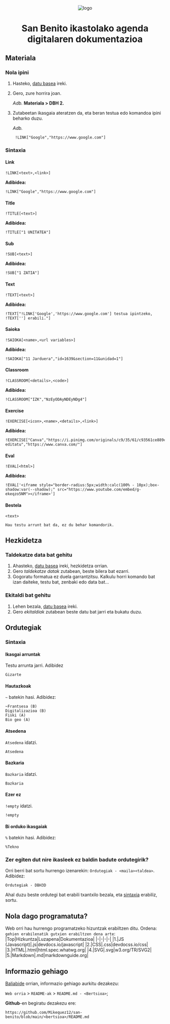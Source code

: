 <title>Dokumentazioa</title>

<center><img alt='logo' src='https://mikequez12.github.io/san-benito/beta/icon.ico'></center>

# <center>San Benito ikastolako agenda digitalaren dokumentazioa</center>

## Materiala

### Nola ipini
1. Hasteko, [datu basea](https://docs.google.com/spreadsheets/d/10XrDFPdMcVkcHkHtotobIjpS2o586hGTzw1L--wPY60/edit?gid=0#gid=0) ireki.
2. Gero, zure horrira joan.

	_Adb._ **Materiala > DBH 2.**
3. Zutabeetan ikasgaia ateratzen da, eta beran testua edo komandoa ipini beharko duzu.

	_Adb._

		!LINK["Google","https://www.google.com"]

### Sintaxia
#### Link
`!LINK[<text>,<link>]`

**Adibidea:**

	!LINK["Google","https://www.google.com"]
#### Title
`!TITLE[<text>]`

**Adibidea:**

	!TITLE["1 UNITATEA"]
#### Sub
`!SUB[<text>]`

**Adibidea:**

	!SUB["1 ZATIA"]
#### Text
`!TEXT[<text>]`

**Adibidea:**

	!TEXT["!LINK['Google','https://www.google.com'] testua ipintzeko, !TEXT[''] erabili."]
#### Saioka
`!SAIOKA[<name>,<url variables>]`

**Adibidea:**

	!SAIOKA["11 Jarduera","id=1639&section=11&unidad=1"]
#### Classroom
`!CLASSROOM[<details>,<code>]`

**Adibidea:**

	!CLASSROOM["IZK","NzEyODAyNDEyNDg4"]
#### Exercise
`!EXERCISE[<icon>,<name>,<details>,<link>]`

**Adibidea:**

	!EXERCISE["Canva","https://i.pinimg.com/originals/c9/35/61/c93561ce889c03839424e455d98579c3.png","Bideoak editatu","https://www.canva.com/"]
#### Eval
`!EVAL[<html>]`

**Adibidea:**

	!EVAL['<iframe style="border-radius:5px;width:calc(100% - 10px);box-shadow:var(--shadow);" src="https://www.youtube.com/embed/g-ekeqzo5NM"></iframe>']
#### Bestela
`<text>`

	Hau testu arrunt bat da, ez du behar komandorik.

## Hezkidetza

### Taldekatze data bat gehitu
1. Ahasteko, [datu basea](https://docs.google.com/spreadsheets/d/10XrDFPdMcVkcHkHtotobIjpS2o586hGTzw1L--wPY60/edit?gid=1844186177#gid=1844186177) ireki, hezkidetza orrian.
2. Gero _taldekatze datak_ zutabean, beste bilera bat ezarri.
3. Gogoratu formatua ez duela garrantzitsu. Kalkulu horri komando bat izan daiteke, testu bat, zenbaki edo data bat...

### Ekitaldi bat gehitu
1. Lehen bezala, [datu basea](https://docs.google.com/spreadsheets/d/10XrDFPdMcVkcHkHtotobIjpS2o586hGTzw1L--wPY60/edit?gid=1844186177#gid=1844186177) ireki.
2. Gero _ekitaldiak_ zutabean beste datu bat jarri eta bukatu duzu.

## Ordutegiak

### Sintaxia
#### Ikasgai arruntak
Testu arrunta jarri. Adibidez

	Gizarte
#### Hautazkoak
`~` batekin hasi. Adibidez:

	~Frantsesa (B)
	Digitalizazioa (B)
	Fiski (A)
	Bio geo (A)

#### Atsedena
`Atsedena` idatzi.

	Atsedena

#### Bazkaria
`Bazkaria` idatzi.

	Bazkaria

#### Ezer ez
`!empty` idatzi.

	!empty

#### Bi orduko ikasgaiak
`%` batekin hasi. Adibidez:

	%Tekno

### Zer egiten dut nire ikasleek ez baldin badute ordutegirik?
Orri berri bat sortu hurrengo izenarekin: `Ordutegiak - <maila><taldea>`. Adibidez:

	Ordutegiak - DBH3D

Ahal duzu beste ordutegi bat erabili txantxilo bezala, eta [sintaxia](#sintaxia-1) erabiliz, sortu.

## Nola dago programatuta?
Web orri hau hurrengo programatzeko hizuntzak erabiltzen ditu. Ordena: `gehien erabilenatik gutxien erabiltzen dena arte`:
|Top|Hizkuntza|Luzapena|Dokumentazioa|
|-|-|-|-|
|1.|JS (Javascript)|.js|devdocs.io/javascript|
|2.|CSS|.css|devdocss.io/css|
|3.|HTML|.html|html.spec.whatwg.org|
|4.|SVG|.svg|w3.org/TR/SVG2|
|5.|Markdown|.md|markdownguide.org|

## Informazio gehiago

[Baliabide](https://mikequez12.github.io/san-benito/alpha/baliabideak/) orrian, informazio gehiago aurkitu dezakezu:

`Web orria` > `README-ak` > `README.md - <Bertsioa>`;

**Github**-en begiratu dezakezu ere:

	https://github.com/Mikequez12/san-benito/blob/main/<bertsioa>/README.md
